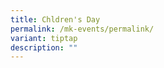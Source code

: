 ```yaml
---
title: Chldren's Day
permalink: /mk-events/permalink/
variant: tiptap
description: ""
---
```

<p></p>